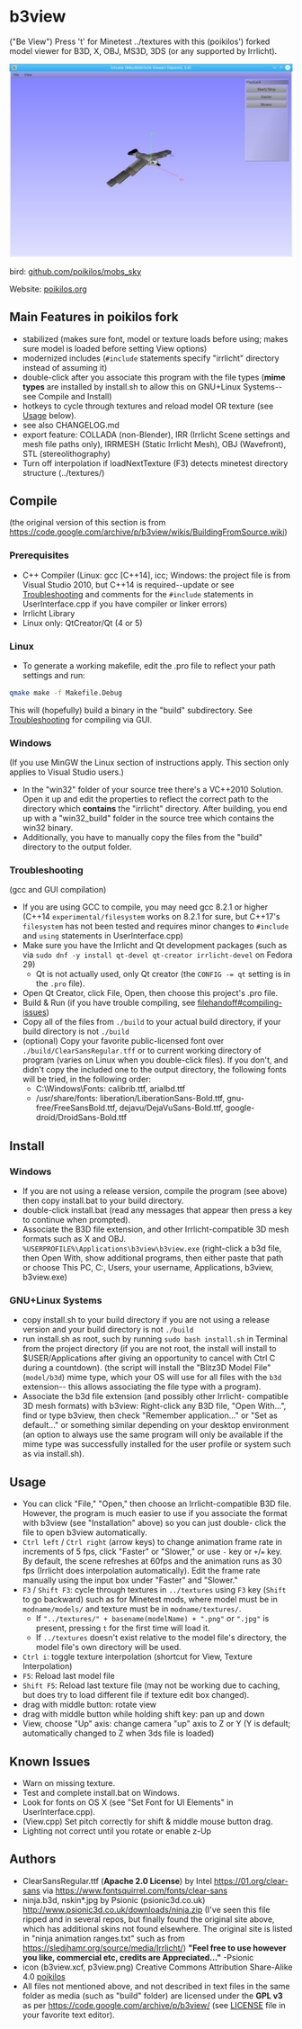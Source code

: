 # b3view
("Be View")
Press 't' for Minetest ../textures with this (poikilos') forked model
viewer for B3D, X, OBJ, MS3D, 3DS (or any supported by Irrlicht).

![screenshot with gull from poikilos mobs_sky fork](https://github.com/poikilos/b3view/raw/master/screenshot.jpg)

bird: [github.com/poikilos/mobs_sky](https://github.com/poikilos/mobs_sky)

Website: [poikilos.org](https://poikilos.org)

## Main Features in poikilos fork
* stabilized (makes sure font, model or texture loads before using;
  makes sure model is loaded before setting View options)
* modernized includes (`#include` statements specify "irrlicht"
  directory instead of assuming it)
* double-click after you associate this program with the file types
  (**mime types** are installed by install.sh to allow this on GNU+Linux
  Systems--see Compile and Install)
* hotkeys to cycle through textures and reload model OR texture
  (see [Usage](#Usage) below).
* see also CHANGELOG.md
* export feature: COLLADA (non-Blender), IRR (Irrlicht Scene settings
  and mesh file paths only), IRRMESH (Static Irrlicht Mesh), OBJ
  (Wavefront), STL (stereolithography)
* Turn off interpolation if loadNextTexture (F3) detects minetest
  directory structure
  (../textures/<texture filename based on model name>)

## Compile
(the original version of this section is from
<https://code.google.com/archive/p/b3view/wikis/BuildingFromSource.wiki>)

### Prerequisites
* C++ Compiler (Linux: gcc [C++14], icc; Windows: the project file is
  from Visual Studio 2010, but C++14 is required--update or see
  [Troubleshooting](#Troubleshooting) and comments for the `#include`
  statements in UserInterface.cpp if you have compiler or linker errors)
* Irrlicht Library
* Linux only: QtCreator/Qt (4 or 5)

### Linux
* To generate a working makefile, edit the .pro file to reflect your
  path settings and run:
```bash
qmake make -f Makefile.Debug
```
This will (hopefully) build a binary in the "build" subdirectory.
See [Troubleshooting](#Troubleshooting) for compiling via GUI.

### Windows
(If you use MinGW the Linux section of instructions apply. This section
only applies to Visual Studio users.)
* In the "win32" folder of your source tree there's a VC++2010 Solution.
  Open it up and edit the properties to reflect the correct path to the
  directory which **contains** the "irrlicht" directory.
  After building, you end up with a "win32_build" folder in the source
  tree which contains the win32 binary.
* Additionally, you have to manually copy the files
  from the "build" directory to the output folder.

### Troubleshooting
(gcc and GUI compilation)
* If you are using GCC to compile, you may need gcc 8.2.1 or higher
  (C++14 `experimental/filesystem` works on 8.2.1 for sure, but C++17's
  `filesystem` has not been tested and requires minor changes to
  `#include` and `using` statements in UserInterface.cpp)
* Make sure you have the Irrlicht and Qt development packages
  (such as via `sudo dnf -y install qt-devel qt-creator irrlicht-devel`
  on Fedora 29)
  - Qt is not actually used, only Qt creator (the `CONFIG -= qt`
    setting is in the `.pro` file).
* Open Qt Creator, click File, Open, then choose this project's .pro
  file.
* Build & Run (if you have trouble compiling, see
  [filehandoff#compiling-issues](https://github.com/poikilos/filehandoff#compiling-issues))
* Copy all of the files from `./build` to your actual build directory,
  if your build directory is not `./build`
* (optional) Copy your favorite public-licensed font over
  `./build/ClearSansRegular.tff` or to current working directory of
  program (varies on Linux when you double-click files). If you don't,
  and didn't copy the included one to the output directory,
  the following fonts will be tried, in the following order:
  * C:\Windows\Fonts: calibrib.ttf, arialbd.ttf
  * /usr/share/fonts: liberation/LiberationSans-Bold.ttf,
    gnu-free/FreeSansBold.ttf, dejavu/DejaVuSans-Bold.ttf,
    google-droid/DroidSans-Bold.ttf

## Install
### Windows
* If you are not using a release version, compile the program (see
  above) then copy install.bat to your build directory.
* double-click install.bat (read any messages that appear then press
  a key to continue when prompted).
* Associate the B3D file extension, and other Irrlicht-compatible 3D
  mesh formats such as X and OBJ.
  `%USERPROFILE%\Applications\b3view\b3view.exe` (right-click a b3d
  file, then Open With, show additional programs, then either paste that
  path or choose This PC, C:, Users, your username, Applications,
  b3view, b3view.exe)

### GNU+Linux Systems
* copy install.sh to your build directory if you are not using a release
  version and your build directory is not `./build`
* run install.sh as root, such by running `sudo bash install.sh` in
  Terminal from the project directory (if you are not root, the install
  will install to $USER/Applications after giving an opportunity to
  cancel with Ctrl C during a countdown).
  (the script will install the "Blitz3D Model File" (`model/b3d`) mime
  type, which your OS will use for all files with the `b3d` extension--
  this allows associating the file type with a program).
* Associate the b3d file extension (and possibly other Irrlicht-
  compatible 3D mesh formats) with b3view: Right-click any B3D file,
  "Open With...", find or type b3view, then check "Remember
  application..." or "Set as default..." or something similar depending
  on your desktop environment (an option to always use the same program
  will only be available if the mime type was successfully installed for
  the user profile or system such as via install.sh).


## Usage
* You can click "File," "Open," then choose an Irrlicht-compatible B3D
  file. However, the program is much easier to use if you associate the
  format with b3view (see "Installation" above) so you can just double-
  click the file to open b3view automatically.
* `Ctrl left` / `Ctrl right` (arrow keys) to change animation frame rate
  in increments of 5 fps, click "Faster" or "Slower," or use `-` key or
  `+`/`=` key. By default, the scene refreshes at 60fps and the
  animation runs as 30 fps (Irrlicht does interpolation automatically).
  Edit the frame rate manually using the input box under "Faster" and
  "Slower."
* `F3` / `Shift F3`: cycle through textures in `../textures` using `F3`
  key (`Shift` to go backward) such as for Minetest mods, where model
  must be in `modname/models/` and texture must be in `modname/textures/`.
  - If `"../textures/" + basename(modelName) + ".png"` or `".jpg"` is
    present, pressing `t` for the first time will load it.
  - If `../textures` doesn't exist relative to the model file's
    directory, the model file's own directory will be used.
* `Ctrl i`: toggle texture interpolation (shortcut for View, Texture
  Interpolation)
* `F5`: Reload last model file
* `Shift F5`: Reload last texture file (may not be working due to caching,
  but does try to load different file if texture edit box changed).
* drag with middle button: rotate view
* drag with middle button while holding shift key: pan up and down
* View, choose "Up" axis: change camera "up" axis to Z or Y (Y is default;
  automatically changed to Z when 3ds file is loaded)

## Known Issues
* Warn on missing texture.
* Test and complete install.bat on Windows.
* Look for fonts on OS X (see "Set Font for UI Elements" in
  UserInterface.cpp).
* (View.cpp) Set pitch correctly for shift & middle mouse button drag.
* Lighting not correct until you rotate or enable z-Up

## Authors
* ClearSansRegular.ttf (**Apache 2.0 License**) by Intel
  <https://01.org/clear-sans> via
  <https://www.fontsquirrel.com/fonts/clear-sans>
* ninja.b3d, nskin*.jpg by Psionic (psionic3d.co.uk)
  <http://www.psionic3d.co.uk/downloads/ninja.zip>
  (I've seen this file ripped and in several repos, but finally found
  the original site above, which has additional skins not found
  elsewhere. The original site is listed in "ninja animation ranges.txt"
  such as from <https://sledjhamr.org/source/media/Irrlicht/>)
  **"Feel free to use however you like, commercial etc, credits are
  Appreciated..."** -Psionic
* icon (b3view.xcf, p3view.png) Creative Commons Attribution Share-Alike
  4.0 [poikilos](https://poikilos.org)
* All files not mentioned above, and not described in text files in the
  same folder as media (such as "build" folder) are licensed under the
  **GPL v3** as per <https://code.google.com/archive/p/b3view/>
  (see [LICENSE](https://github.com/poikilos/b3view/blob/master/LICENSE)
  file in your favorite text editor).
